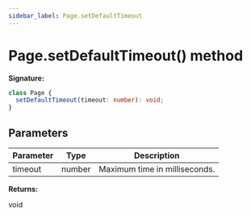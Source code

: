 ```yaml
---
sidebar_label: Page.setDefaultTimeout
---
```


# Page.setDefaultTimeout() method

**Signature:**

```typescript
class Page {
  setDefaultTimeout(timeout: number): void;
}
```

## Parameters

| Parameter | Type   | Description                   |
| --------- | ------ | ----------------------------- |
| timeout   | number | Maximum time in milliseconds. |

**Returns:**

void
